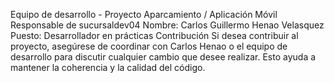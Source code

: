 Equipo de desarrollo - Proyecto Aparcamiento / Aplicación Móvil
Responsable de sucursaldev04
Nombre:   Carlos Guillermo Henao Velasquez
Puesto: Desarrollador en prácticas
Contribución
Si desea contribuir al proyecto, asegúrese de coordinar con Carlos Henao o el equipo de desarrollo para discutir cualquier cambio que desee realizar. Esto ayuda a mantener la coherencia y la calidad del código.
